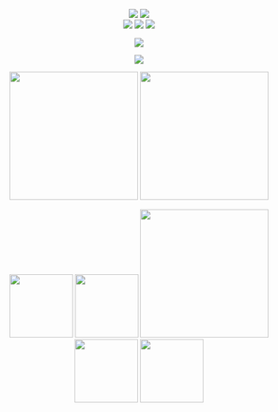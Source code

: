 <p align="center">
  <a href="https://www.google.com/search?q=Python">
    <img src="https://img.shields.io/badge/first%20lang-Python-green?logo=python&logoColor=silver&logoSize=auto&color=rgb(53%2C%20115%2C%20166)&link=https%3A%2F%2Fwww.google.com%2Fsearch%3Fq%3DPython" /></a>
  <a href="https://www.google.com/search?q=C%2B%2B">
    <img src="https://img.shields.io/badge/second%20lang-C%2B%2B-rgb(243%2C%2075%2C%20126)?logo=cplusplus&logoSize=auto&link=https%3A%2F%2Fwww.google.com/search?q=C%2B%2B" /></a>
  <br>
  <a href="https://t.me/roazanas">
    <img src="https://img.shields.io/badge/t.me%2F-roazanas-blue?logo=telegram&logoColor=%23229ED9&logoSize=auto&color=%23229ED9&link=https%3A%2F%2Ft.me%2Froazanas" /></a>
  <a href="https://github.com/roazanas">
    <img src="https://img.shields.io/badge/github.com%2F-roazanas-%236e5494?logo=github&logoSize=auto&link=https%3A%2F%2Fgithub.com%2Froazanas" /></a>
  <a href="https://vk.com/blackcacao">
    <img src="https://img.shields.io/badge/vk.com%2F-blackcacao-blue?logo=vk&logoColor=%230077FF&logoSize=auto&color=%230077FF&link=https%3A%2F%2Fvk.com%2Fblackcacao" /></a>
</p>

<p align="center">
  <a href="https://github.com/roazanas">
    <img src="https://readme-typing-svg.herokuapp.com?font=Roboto+Mono&size=36&letterSpacing=-2px&pause=1000&color=01FF01&center=true&vCenter=true&width=435&lines=github.com%2Froazanas" /></a>
</p>

<p align="center">
  <a href="https://t.me/roazanas">
    <img src="https://myreadme.vercel.app/api/embed/roazanas?panels=userstatistics,toprepositories,toplanguages,commitgraph" /></a>
</p>

<p align="center">
  <a href="https://t.me/roazanas">
    <img src="https://cataas.com/cat/gif/says/t.me?filter=mono&fontColor=silver&fontSize=44&type=square" width=229 /></a>
  <a href="https://t.me/roazanas">
    <img src="https://cataas.com/cat/gif/says/roazanas?filter=mono&fontColor=lime&fontSize=44&type=square" width=229 /></a>
</p>

<p align="center">
    <img src="https://i.giphy.com/media/v1.Y2lkPTc5MGI3NjExNTIybW5ubHZndTNtODg2eDMzOWo3M2kxZnlwdjZsZGJ2Y3RnNzl6biZlcD12MV9pbnRlcm5hbF9naWZfYnlfaWQmY3Q9Zw/3oX6bIL5nS2J8aQyG6/giphy.gif" width=113 /></a>
    <img src="https://i.giphy.com/media/v1.Y2lkPTc5MGI3NjExMHh5cGFvNW8yMXF5cjVoYnNwOGp3d213aWtsZ3J5eWJwMHA1dzB3NyZlcD12MV9pbnRlcm5hbF9naWZfYnlfaWQmY3Q9Zw/mtS7R2qFbhS9Kh1YGK/giphy.gif" width=113 /></a>
    <img src="https://i.giphy.com/media/v1.Y2lkPTc5MGI3NjExeno1aHFyeGs0aGFibGIwbjF5amc2YTRlbWwzM3JzOGFsem9mdzFtaCZlcD12MV9pbnRlcm5hbF9naWZfYnlfaWQmY3Q9Zw/ubKM1dobWqUa3dlwOg/giphy.gif" width=229 /></a>
    <img src="https://i.giphy.com/media/v1.Y2lkPTc5MGI3NjExM3NyMjgxZnp5c2R2Z2F6NTd4YnBkNzJrZGlkdXZrdnFiZmZ3d2p6NSZlcD12MV9pbnRlcm5hbF9naWZfYnlfaWQmY3Q9Zw/xPqUiFzyYmpPX3BDf1/giphy.gif" width=113 /></a>
    <img src="https://i.giphy.com/media/v1.Y2lkPTc5MGI3NjExbHZ6MGdlaWFrdGJ2dnA0bWdia2N1bWtjdTI3dXJ5MjF3cGNudm10ZiZlcD12MV9pbnRlcm5hbF9naWZfYnlfaWQmY3Q9Zw/BDiZGoNsiyt0xPoWrM/giphy.gif" width=113 /></a>
</p>
